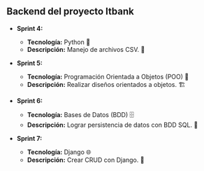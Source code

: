 ## Backend del proyecto Itbank

- **Sprint 4:**

  - **Tecnología:** Python 🐍
  - **Descripción:** Manejo de archivos CSV. 📄

- **Sprint 5:**

  - **Tecnología:** Programación Orientada a Objetos (POO) 🧩
  - **Descripción:** Realizar diseños orientados a objetos. 🏗️

- **Sprint 6:**

  - **Tecnología:** Bases de Datos (BDD) 🗄️
  - **Descripción:** Lograr persistencia de datos con BDD SQL. 💾

- **Sprint 7:**
  - **Tecnología:** Django 🌐
  - **Descripción:** Crear CRUD con Django. 📝
